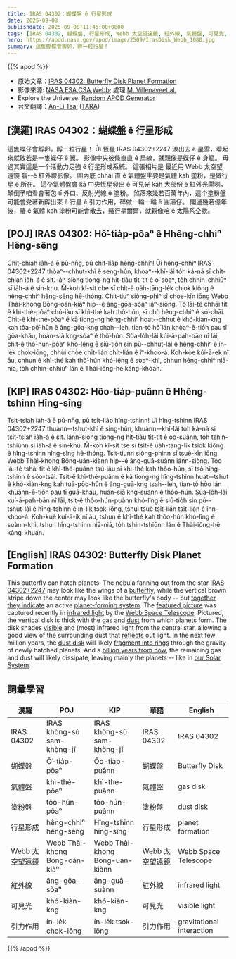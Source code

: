 ```yaml
---
title: IRAS 04302：蝴蝶盤 ê 行星形成
date: 2025-09-08
publishdate: 2025-09-08T11:45:00+0800
tags: [IRAS 04302, 蝴蝶盤, 行星形成, Webb 太空望遠鏡, 紅外線, 氣體盤, 可見光, 塗粉盤, 引力作用]
hero: https://apod.nasa.gov/apod/image/2509/IrasDisk_Webb_1080.jpg
summary: 這隻蝴蝶會孵卵，孵一粒行星！
---
```


{{% apod %}}

- 原始文章：[IRAS 04302: Butterfly Disk Planet Formation](https://apod.nasa.gov/apod/ap250908.html)
- 影像來源: [NASA][NASA],[ESA][ESA],[CSA][CSA],[Webb][Webb]; 處理:[M. Villenave][M_Villenave][et al.][et_al_]
- Explore the Universe: [Random APOD Generator](https://apod.nasa.gov/apod/random_apod.html)
- 台文翻譯：[An-Li Tsai][An-Li Tsai] ([TARA][TARA])


## [漢羅] IRAS 04302：蝴蝶盤 ê 行星形成
這隻蝶仔會孵卵，孵一粒行星！
Ùi 恆星 IRAS 04302+2247 湠出去 ê 星雲，看起來就敢若是一隻蝶仔 ê 翼。
影像中央彼條直直 ê 烏線，就親像是蝶仔 ê 身軀。
毋過其實這是一个活動力足強 ê 行星形成系統。
這張相片是 最近用 Webb 太空望遠鏡 翕--ê 紅外線影像。
圖內底 chhāi 直 ê 氣體盤主要是氣體 kah 塗粉，是做行星 ê 所在。
這个氣體盤會 kā 中央恆星發出 ê 可見光 kah 大部份 ê 紅外光閘咧，顛倒予咱看會著包 tī 外口、反射光線 ê 塗粉。
煞落來幾若百萬年內，這个塗粉盤可能會受著新孵出來 ê 行星 ê 引力作用，碎做一輪一輪 ê 圓箍仔。
閣過幾若億年後，賰 ê 氣體 kah 塗粉可能會散去，賰行星爾爾，就親像咱 ê 太陽系仝款。

<!--
## [英文] IRAS 04302: Butterfly Disk Planet Formation

This butterfly can hatch planets.
The nebula fanning out from the star IRAS 04302+2247 may look like the wings of a butterfly, while the vertical brown stripe down the center may look like the butterfly's body -- but together they indicate an active planet-forming system.
The featured picture was captured recently in infrared light by the Webb Space Telescope.
Pictured, the vertical disk is thick with the gas and dust from which planets form.
The disk shades visible and (most) infrared light from the central star, allowing a good view of the surrounding dust that reflects out light.
In the next few million years, the dust disk will likely fragment into rings through the gravity of newly hatched planets.
And a billion years from now, the remaining gas and dust will likely dissipate, leaving mainly the planets -- like in our Solar System.


## [中文] IRAS 04302：蝴蝶盤行星的形成

這隻蝴蝶可以孵化行星。
從恆星IRAS 04302+2247散開的星雲可能看起來像蝴蝶的翅膀，而中心向下的垂直棕色條紋可能看起來像蝴蝶的身體——但它們結合在一起表明這是一個活躍的行星形成系統。
這張特色照片是韋伯太空望遠鏡最近在紅外線波段拍攝的。
圖中，垂直盤面充滿了行星形成的氣體和塵埃。
盤面遮擋了來自中心恆星的可見光和（大部分）紅外光，使人們能夠清楚地看到周圍反射光線的塵埃。
在接下來的幾百萬年裡，塵埃盤很可能會在新孵化行星的引力作用下碎裂成環狀。
十億年後，剩餘的氣體和塵埃可能會消散，主要留下行星——就像我們的太陽系一樣。

-->

## [POJ] IRAS 04302: Hô͘-tia̍p-pôaⁿ ê Hhêng-chhiⁿ Hêng-sêng
Chit-chiah ia̍h-á ē pū-nn̄g, pū chi̍t-lia̍p hêng-chhiⁿ!
Ùi hêng-chhiⁿ IRAS 04302+2247 thòaⁿ--chhut-khì ê seng-hûn, khòaⁿ--khí-lâi to̍h ká-nā sī chi̍t-chiah ia̍h-á ê si̍t.
Iáⁿ-siòng tiong-ng hit-tiâu ti̍t-ti̍t ê o͘-sòaⁿ, to̍h chhin-chhiūⁿ sī ia̍h-á ê sin-khu.
M̄-koh kî-si̍t che sī chi̍t-ê oa̍h-tāng-le̍k chiok kiông ê hêng-chhiⁿ hêng-sêng hē-thóng.
Chit-tiuⁿ siòng-phìⁿ sī chòe-kīn iōng Webb Thài-khong Bōng-oán-kiàⁿ hip--ê âng-gōa-sòaⁿ iáⁿ-siòng.
Tô͘ lāi-té chhāi ti̍t ê khì-thé-pôaⁿ chú-iàu sī khì-thé kah thô͘-hún, sī chò hêng-chhiⁿ ê só͘-chāi.
Chit-ê khì-thé-pôaⁿ ē kā tiong-ng hêng-chhiⁿ hoat--chhut ê khó-kiàn-kng kah tōa-pō͘-hūn ê âng-gōa-kng chah--leh, tian-tò hō͘ lán khòaⁿ-ē-tio̍h pau tī gōa-kháu, hoán-siā kng-sòaⁿ ê thô͘-hún.
Sòa-lo̍h-lâi kúi-ā-pah-bān nî lāi, chit-ê thô͘-hún-pôaⁿ khó-lêng ē siū-tio̍h sin pū--chhut-lâi ê hêng-chhiⁿ ê ín-le̍k chok-iōng, chhùi chòe chi̍t-lián chi̍t-lián ê îⁿ-khoo-á.
Koh-kòe kúi-ā-ek nî āu, chhun ê khì-thé kah thô͘-hún khó-lêng ē sòaⁿ-khì, chhun hêng-chhiⁿ niā-niā, to̍h chhin-chhiūⁿ lán ê Thài-iông-hē kâng-khóan.

## [KIP] IRAS 04302: Hôo-tia̍p-puânn ê Hhêng-tshinn Hîng-sîng
Tsit-tsiah ia̍h-á ē pū-nn̄g, pū tsi̍t-lia̍p hîng-tshinn!
Uì hîng-tshinn IRAS 04302+2247 thuànn--tshut-khì ê sing-hûn, khuànn--khí-lâi to̍h ká-nā sī tsi̍t-tsiah ia̍h-á ê si̍t.
Iánn-siòng tiong-ng hit-tiâu ti̍t-ti̍t ê oo-suànn, to̍h tshin-tshiūnn sī ia̍h-á ê sin-khu.
M̄-koh kî-si̍t tse sī tsi̍t-ê ua̍h-tāng-li̍k tsiok kiông ê hîng-tshinn hîng-sîng hē-thóng.
Tsit-tiunn siòng-phìnn sī tsuè-kīn iōng Webb Thài-khong Bōng-uán-kiànn hip--ê âng-guā-suànn iánn-siòng.
Tôo lāi-té tshāi ti̍t ê khì-thé-puânn tsú-iàu sī khì-thé kah thôo-hún, sī tsò hîng-tshinn ê sóo-tsāi.
Tsit-ê khì-thé-puânn ē kā tiong-ng hîng-tshinn huat--tshut ê khó-kiàn-kng kah tuā-pōo-hūn ê âng-guā-kng tsah--leh, tian-tò hōo lán khuànn-ē-tio̍h pau tī guā-kháu, huán-siā kng-suànn ê thôo-hún.
Suà-lo̍h-lâi kuí-ā-pah-bān nî lāi, tsit-ê thôo-hún-puânn khó-lîng ē siū-tio̍h sin pū--tshut-lâi ê hîng-tshinn ê ín-li̍k tsok-iōng, tshuì tsuè tsi̍t-lián tsi̍t-lián ê înn-khoo-á.
Koh-kuè kuí-ā-ik nî āu, tshun ê khì-thé kah thôo-hún khó-lîng ē suànn-khì, tshun hîng-tshinn niā-niā, to̍h tshin-tshiūnn lán ê Thài-iông-hē kâng-khuán.

## [English] IRAS 04302: Butterfly Disk Planet Formation

This butterfly can hatch planets.
The nebula fanning out from the star [IRAS 04302+2247][IRAS_04302_2247] may look like the wings of a [butterfly][butterfly], while the vertical brown stripe down the center may look like the butterfly's body -- but [together they indicate][together_they_indicate] an active [planet-forming system][planet_forming_system].
The [featured picture][featured_picture] was captured recently in [infrared light][infrared_light] by the [Webb Space Telescope][Webb_Space_Telescope].
Pictured, the vertical disk is thick with the gas and [dust][dust] from which planets form.
The disk shades [visible][visible] and (most) infrared light from the central star, allowing a good view of the surrounding dust that [reflects][reflects] out light.
In the next few million years, the [dust disk][dust_disk] will likely [fragment into rings][fragment_into_rings] through the gravity of newly hatched planets.
And a [billion years from now][billion_years_from_now], the remaining gas and dust will likely dissipate, leaving mainly the planets -- like in [our Solar System][our_Solar_System].


## 詞彙學習
|漢羅|POJ|KIP|華語|English|
|-|-|-|-|-|
| IRAS 04302 | IRAS khòng-sù sam-khòng-jī | IRAS khòng-sù sam-khòng-jī | IRAS 04302 | IRAS 04302 |
| 蝴蝶盤 | Ô͘-tia̍p-pôaⁿ | Ôo-tia̍p-puânn | 蝴蝶盤 | Butterfly Disk |
| 氣體盤 | khì-thé-pôaⁿ | khì-thé-puânn | 氣體盤 | gas disk |
| 塗粉盤 | tôo-hún-pôaⁿ | tôo-hún-puânn | 塗粉盤 | dust disk |
| 行星形成 | hêng-chhiⁿ hêng-sêng | Hîng-tshinn hîng-sîng | 行星形成 | planet formation |
| Webb 太空望遠鏡 | Webb Thài-khong Bōng-oán-kiàⁿ | Webb Thài-khong Bōng-uán-kiànn | Webb 太空望遠鏡 | Webb Space Telescope |
| 紅外線 | âng-gōa-sòaⁿ | âng-guā-suànn | 紅外線 | infrared light |
| 可見光 | khó-kiàn-kng | khó-kiàn-kng | 可見光 | visible light |
| 引力作用 | ín-le̍k chok-iōng | ín-le̍k tsok-iōng | 引力作用 | gravitational interaction |

{{% /apod %}}

[An-Li Tsai]: mailto:thianbun.taigi@gmail.com
[TARA]: https://tara.tw

[Copyright]: https://apod.nasa.gov/apod/fap/lib/about_apod.html#srapply
[License3]: https://creativecommons.org/licenses/by-nc-nd/3.0/
[License2]:https://creativecommons.org/licenses/by-nc-nd/2.0/
[NASA]:https://www.nasa.gov/

[IRAS_04302_2247]:https://esawebb.org/videos/potm2508a/
[butterfly]:https://en.wikipedia.org/wiki/Butterfly#/media/File:Maculinea_arion_Large_Blue_Upperside_SFrance_2009-07-18.jpg
[together_they_indicate]:https://ui.adsabs.harvard.edu/abs/2024ApJ...961...95V/abstract
[planet_forming_system]:https://science.nasa.gov/exoplanets/how-do-planets-form/
[featured_picture]:https://esawebb.org/images/potm2508a/
[infrared_light]:https://science.nasa.gov/ems/07_infraredwaves/
[Webb_Space_Telescope]:https://science.nasa.gov/mission/webb/
[dust]:https://en.wikipedia.org/wiki/Cosmic_dust
[visible]:https://science.nasa.gov/ems/09_visiblelight/
[reflects]:https://apod.nasa.gov/apod/ap121026.html
[dust_disk]:https://apod.nasa.gov/apod/ap230511.html
[fragment_into_rings]:https://apod.nasa.gov/apod/ap250827.html
[billion_years_from_now]:https://cdn.mos.cms.futurecdn.net/cqaVRijvu7UFERhoD2cWpH.png
[our_Solar_System]:https://eyes.nasa.gov/apps/solar-system/#/home
[Random_APOD_Generator]:https://apod.nasa.gov/apod/random_apod.html
[up_from_Earth]:https://apod.nasa.gov/apod/ap250909.html

[ESA]:https://www.esa.int/
[CSA]:https://www.asc-csa.gc.ca/eng/
[Webb]:https://science.nasa.gov/mission/webb/
[M_Villenave]:https://youtu.be/z_DAOxR98T4
[et_al_]:https://arxiv.org/abs/2311.07668
